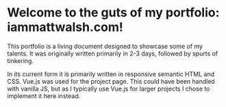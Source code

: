 # Welcome to the guts of my portfolio: iammattwalsh.com!

This portfolio is a living document designed to showcase some of my talents. It was originally written primarily in 2-3 days, followed by spurts of tinkering. 


In its current form it is primarily written in responsive semantic HTML and CSS. Vue.js was used for the project page. This could have been handled with vanilla JS, but as I typically use Vue.js for larger projects I chose to implement it here instead.